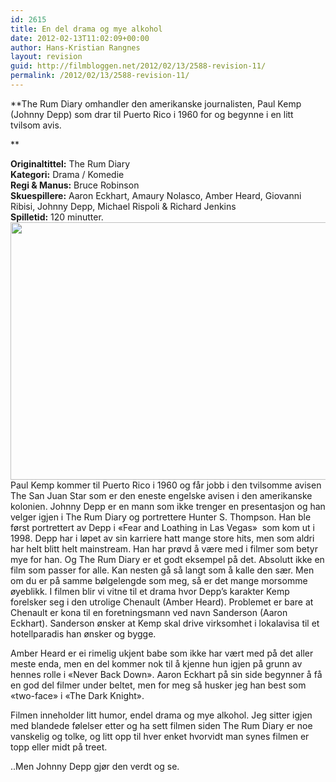 ```yaml
---
id: 2615
title: En del drama og mye alkohol
date: 2012-02-13T11:02:09+00:00
author: Hans-Kristian Rangnes
layout: revision
guid: http://filmbloggen.net/2012/02/13/2588-revision-11/
permalink: /2012/02/13/2588-revision-11/
---
```

**The Rum Diary omhandler den amerikanske journalisten, Paul Kemp (Johnny Depp) som drar til Puerto Rico i 1960 for og begynne i en litt tvilsom avis. <!--more-->

  
** 

**Originaltittel:** The Rum Diary  
**Kategori:** Drama / Komedie  
**Regi & Manus:** Bruce Robinson  
**Skuespillere:** Aaron Eckhart, Amaury Nolasco, Amber Heard, Giovanni Ribisi, Johnny Depp, Michael Rispoli & Richard Jenkins  
**Spilletid:** 120 minutter.  
<a href="http://filmbloggen.net/2012/02/10/en-del-drama-og-mye-alkohol/the-rum-diary/" rel="attachment wp-att-2595"><img class="alignnone size-large wp-image-2595" src="http://filmbloggen.net/wp-content/uploads//2012/02/the-rum-diary-620x412.jpg" alt="" width="620" height="412" /></a>  
Paul Kemp kommer til Puerto Rico i 1960 og får jobb i den tvilsomme avisen The San Juan Star som er den eneste engelske avisen i den amerikanske kolonien. Johnny Depp er en mann som ikke trenger en presentasjon og han velger igjen i The Rum Diary og portrettere Hunter S. Thompson. Han ble først portrettert av Depp i &laquo;Fear and Loathing in Las Vegas&raquo;  som kom ut i 1998. Depp har i løpet av sin karriere hatt mange store hits, men som aldri har helt blitt helt mainstream. Han har prøvd å være med i filmer som betyr mye for han. Og The Rum Diary er et godt eksempel på det. Absolutt ikke en film som passer for alle. Kan nesten gå så langt som å kalle den sær. Men om du er på samme bølgelengde som meg, så er det mange morsomme øyeblikk. I filmen blir vi vitne til et drama hvor Depp&#8217;s karakter Kemp forelsker seg i den utrolige Chenault (Amber Heard). Problemet er bare at Chenault er kona til en foretningsmann ved navn Sanderson (Aaron Eckhart). Sanderson ønsker at Kemp skal drive virksomhet i lokalavisa til et hotellparadis han ønsker og bygge.

Amber Heard er ei rimelig ukjent babe som ikke har vært med på det aller meste enda, men en del kommer nok til å kjenne hun igjen på grunn av hennes rolle i &laquo;Never Back Down&raquo;. Aaron Eckhart på sin side begynner å få en god del filmer under beltet, men for meg så husker jeg han best som &laquo;two-face&raquo; i &laquo;The Dark Knight&raquo;.

Filmen inneholder litt humor, endel drama og mye alkohol. Jeg sitter igjen med blandede følelser etter og ha sett filmen siden The Rum Diary er noe vanskelig og tolke, og litt opp til hver enket hvorvidt man synes filmen er topp eller midt på treet.

..Men Johnny Depp gjør den verdt og se.